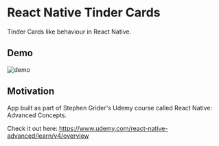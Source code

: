 # React Native Tinder Cards

Tinder Cards like behaviour in React Native.

## Demo

![demo](./tinder_cards_tutorial.gif)

## Motivation

App built as part of Stephen Grider's Udemy course called React Native: Advanced Concepts.

Check it out here: https://www.udemy.com/react-native-advanced/learn/v4/overview
